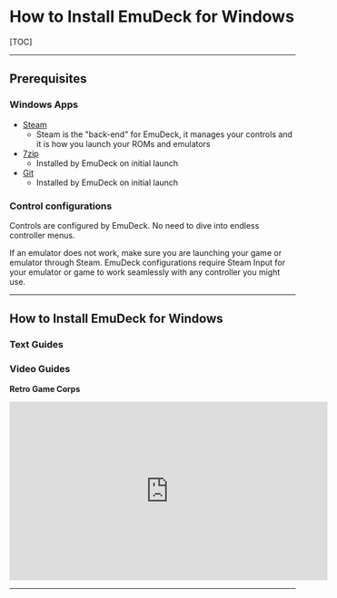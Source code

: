 # How to Install EmuDeck for Windows

[TOC]

***

## Prerequisites

### Windows Apps 
- [Steam](https://store.steampowered.com/about/)
    * Steam is the "back-end" for EmuDeck, it manages your controls and it is how you launch your ROMs and emulators
- [7zip](https://www.7-zip.org/)
    * Installed by EmuDeck on initial launch
- [Git](https://git-scm.com/)
    * Installed by EmuDeck on initial launch


### Control configurations

Controls are configured by EmuDeck. No need to dive into endless controller menus. 

If an emulator does not work, make sure you are launching your game or emulator through Steam. EmuDeck configurations require Steam Input for your emulator or game to work seamlessly with any controller you might use.

***

## How to Install EmuDeck for Windows

### Text Guides

### Video Guides

**Retro Game Corps**

<iframe width="560" height="315" src="https://www.youtube.com/embed/uLQWOS6KwVM" title="YouTube video player" frameborder="0" allow="accelerometer; autoplay; clipboard-write; encrypted-media; gyroscope; picture-in-picture; web-share" allowfullscreen></iframe>

***
